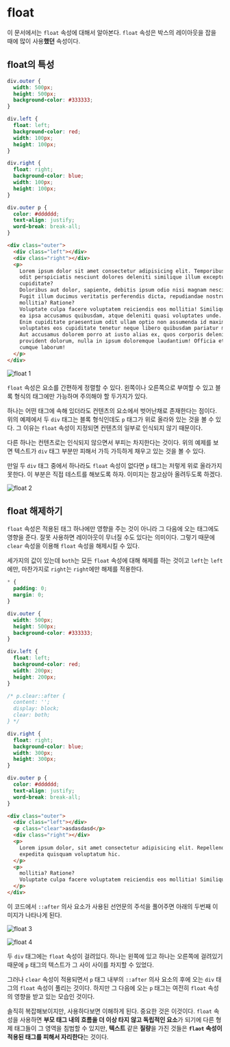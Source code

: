 # float
이 문서에서는 `float` 속성에 대해서 알아본다. `float` 속성은 박스의 레이아웃을 잡을 때에 많이 사용<span style="font-weight: 900;">했던</span> 속성이다.

## float의 특성
```css
div.outer {
  width: 500px;
  height: 500px;
  background-color: #333333;
}

div.left {
  float: left;
  background-color: red;
  width: 100px;
  height: 100px;
}

div.right {
  float: right;
  background-color: blue;
  width: 100px;
  height: 100px;
}

div.outer p {
  color: #dddddd;
  text-align: justify;
  word-break: break-all;
}
```

```html
<div class="outer">
  <div class="left"></div>
  <div class="right"></div>
  <p>
    Lorem ipsum dolor sit amet consectetur adipisicing elit. Temporibus, labore nam incidunt suscipit harum quo culpa
    odit perspiciatis nesciunt dolores deleniti similique illum excepturi, rem quia ipsam dolorem, voluptatem
    cupiditate?
    Doloribus aut dolor, sapiente, debitis ipsum odio nisi magnam nesciunt, qui repellat velit rem quisquam animi.
    Fugit illum ducimus veritatis perferendis dicta, repudiandae nostrum libero amet voluptatibus exercitationem
    mollitia? Ratione?
    Voluptate culpa facere voluptatem reiciendis eos mollitia! Similique enim alias sed dolorem at amet placeat dicta
    ea ipsa accusamus quibusdam, atque deleniti quasi voluptates unde. Corporis ea temporibus voluptatibus odio?
    Enim cupiditate praesentium odit ullam optio non assumenda id maxime minus! Nihil error ea sequi, maiores
    voluptates eos cupiditate tenetur neque libero quibusdam pariatur mollitia amet quod excepturi quia obcaecati?
    Aut accusamus dolorem porro at iusto alias ex, quos corporis deleniti exercitationem mollitia quod recusandae
    provident dolorum, nulla in ipsum doloremque laudantium! Officia et inventore architecto, reprehenderit molestiae
    cumque laborum!
  </p>
</div>
```

![float 1](https://drive.google.com/uc?export=view&id=1iJGht3gU7JteHPxyg6_tvHOZFwM0re6D)

`float` 속성은 요소를 간편하게 정렬할 수 있다. 왼쪽이나 오른쪽으로 부여할 수 있고 블록 형식의 태그에만 가능하며 주의해야 할 두가지가 있다.

하나는 어떤 태그에 속해 있더라도 컨텐츠의 요소에서 벗어난채로 존재한다는 점이다. 위의 예제에서 두 `div` 태그는 블록 형식인데도 `p` 태그가 위로 올라와 있는 것을 볼 수 있다. 그 이유는 `float` 속성이 지정되면 컨텐츠의 일부로 인식되지 않기 때문이다.

다른 하나는 컨텐츠로는 인식되지 않으면서 부피는 차지한다는 것이다. 위의 예제를 보면 텍스트가 `div` 태그 부분만 피해서 가득 가득하게 채우고 있는 것을 볼 수 있다.

만일 두 `div` 태그 중에서 하나라도 `float` 속성이 없다면 `p` 태그는 저렇게 위로 올라가지 못한다. 이 부분은 직접 테스트를 해보도록 하자. 이미지는 참고삼아 올려두도록 하겠다.

![float 2](https://drive.google.com/uc?export=view&id=1MLgoyOB9cYZKNTagr48Q1vEyX_Lqfx-m)

## float 해제하기
`float` 속성은 적용된 태그 하나에만 영향을 주는 것이 아니라 그 다음에 오는 태그에도 영향을 준다. 잘못 사용하면 레이아웃이 무너질 수도 있다는 의미이다. 그렇기 때문에 `clear` 속성을 이용해 `float` 속성을 해제시킬 수 있다.

세가지의 값이 있는데 `both`는 모든 `float` 속성에 대해 해제를 하는 것이고 `left`는 `left`에만, 마찬가지로 `right`는 `right`에만 해제를 적용한다.

```css
* {
  padding: 0;
  margin: 0;
}

div.outer {
  width: 500px;
  height: 500px;
  background-color: #333333;
}

div.left {
  float: left;
  background-color: red;
  width: 200px;
  height: 200px;
}

/* p.clear::after {
  content: '';
  display: block;
  clear: both;
} */

div.right {
  float: right;
  background-color: blue;
  width: 300px;
  height: 300px;
}

div.outer p {
  color: #dddddd;
  text-align: justify;
  word-break: break-all;
}
```

```html
<div class="outer">
  <div class="left"></div>
  <p class="clear">asdasdasd</p>
  <div class="right"></div>
  <p>
    Lorem ipsum dolor, sit amet consectetur adipisicing elit. Repellendus odit iusto voluptas modi! Quasi mollitia
    expedita quisquam voluptatum hic.
  </p>
  <p>
    mollitia? Ratione?
    Voluptate culpa facere voluptatem reiciendis eos mollitia! Similique enim alias sed dolorem at amet placeat dicta
  </p>
</div>
```

이 코드에서 `::after` 의사 요소가 사용된 선언문의 주석을 풀어주면 아래의 두번째 이미지가 나타나게 된다.

![float 3](https://drive.google.com/uc?export=view&id=10vYVeXgU7hr8GUssZHQi4S__1xJ0f1Vj)

![float 4](https://drive.google.com/uc?export=view&id=1cCsh--7vA_xovAqCxwbbRiNGsBbx6tK2)

두 `div` 태그에는 `float` 속성이 걸려있다. 하나는 왼쪽에 있고 하나는 오른쪽에 걸려있기 때문에 `p` 태그의 텍스트가 그 사이 사이를 차지할 수 있었다.

그러나 `clear` 속성이 적용되면서 `p` 태그 내부의 `::after` 의사 요소의 후에 오는 `div` 태그의 `float` 속성이 풀리는 것이다. 하지만 그 다음에 오는 `p` 태그는 여전히 `float` 속성의 영향을 받고 있는 모습인 것이다.

솔직히 복잡해보이지만, 사용하다보면 이해하게 된다. 중요한 것은 이것이다. `float` 속성을 사용하면 **부모 태그 내의 흐름을 더 이상 타지 않고 독립적인 요소**가 되기에 다른 형제 태그들이 그 영역을 침범할 수 있지만, **텍스트** 같은 **질량**을 가진 것들은 **`flaot` 속성이 적용된 태그를 피해서 자리한다**는 것이다.